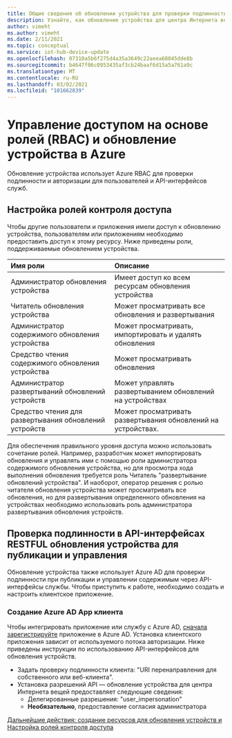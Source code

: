 ```yaml
---
title: Общие сведения об обновлении устройства для проверки подлинности и авторизации в центре Интернета вещей | Документация Майкрософт
description: Узнайте, как обновление устройства для центра Интернета вещей использует Azure RBAC для обеспечения проверки подлинности и авторизации для пользователей и API-интерфейсов служб.
author: vimeht
ms.author: vimeht
ms.date: 2/11/2021
ms.topic: conceptual
ms.service: iot-hub-device-update
ms.openlocfilehash: 07310a5b6f275d4a35a3649c22aeea68045dde8b
ms.sourcegitcommit: b4647f06c0953435af3cb24baaf6d15a5a761a9c
ms.translationtype: MT
ms.contentlocale: ru-RU
ms.lasthandoff: 03/02/2021
ms.locfileid: "101662839"
---
```

# <a name="azure-role-based-access-control-rbac-and-device-update"></a>Управление доступом на основе ролей (RBAC) и обновление устройства в Azure

Обновление устройства использует Azure RBAC для проверки подлинности и авторизации для пользователей и API-интерфейсов служб.

## <a name="configure-access-control-roles"></a>Настройка ролей контроля доступа

Чтобы другие пользователи и приложения имели доступ к обновлению устройства, пользователям или приложениям необходимо предоставить доступ к этому ресурсу. Ниже приведены роли, поддерживаемые обновлением устройства.

|   Имя роли   | Описание  |
| :--------- | :---- |
|  Администратор обновления устройства | Имеет доступ ко всем ресурсам обновления устройства  |
|  Читатель обновления устройства| Может просматривать все обновления и развертывания |
|  Администратор содержимого обновления устройства | Может просматривать, импортировать и удалять обновления  |
|  Средство чтения содержимого обновления устройства | Может просматривать обновления  |
|  Администратор развертываний обновлений устройств | Может управлять развертыванием обновлений на устройствах|
|  Средство чтения для развертывания обновлений устройств| Может просматривать развертывания обновлений на устройствах. |

Для обеспечения правильного уровня доступа можно использовать сочетание ролей. Например, разработчик может импортировать обновления и управлять ими с помощью роли администратора содержимого обновления устройства, но для просмотра хода выполнения обновления требуется роль Читатель "развертывание обновлений устройства". И наоборот, оператор решения с ролью читателя обновления устройства может просматривать все обновления, но для развертывания определенного обновления на устройствах необходимо использовать роль администратора развертывания обновления устройств.


## <a name="authenticate-to-device-update-rest-apis-for-publishing-and-management"></a>Проверка подлинности в API-интерфейсах RESTFUL обновления устройства для публикации и управления

Обновление устройства также использует Azure AD для проверки подлинности при публикации и управлении содержимым через API-интерфейсы службы. Чтобы приступить к работе, необходимо создать и настроить клиентское приложение.

### <a name="create-client-azure-ad-app"></a>Создание Azure AD App клиента

Чтобы интегрировать приложение или службу с Azure AD, [сначала зарегистрируйте](https://docs.microsoft.com/azure/active-directory/develop/quickstart-register-app) приложение в Azure AD. Установка клиентского приложения зависит от используемого потока авторизации.  Ниже приведены инструкции по использованию API-интерфейсов для обновления устройств.

* Задать проверку подлинности клиента: "URI перенаправления для собственного или веб-клиента".
* Установка разрешений API — обновление устройства для центра Интернета вещей предоставляет следующие сведения:
  * Делегированные разрешения: "user_impersonation"
  * **Необязательно**, предоставление согласия администратора

[Дальнейшие действия: создание ресурсов для обновления устройств и Настройка ролей контроля доступа](./create-device-update-account.md)
